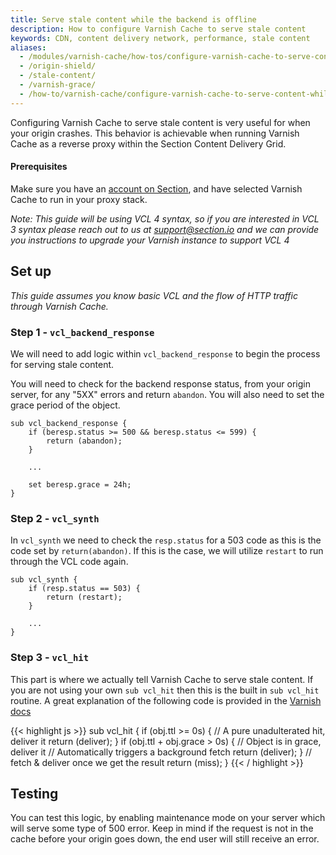 ```yaml
---
title: Serve stale content while the backend is offline
description: How to configure Varnish Cache to serve stale content
keywords: CDN, content delivery network, performance, stale content
aliases:
  - /modules/varnish-cache/how-tos/configure-varnish-cache-to-serve-content-while-the-backend-is-offline/
  - /origin-shield/
  - /stale-content/
  - /varnish-grace/
  - /how-to/varnish-cache/configure-varnish-cache-to-serve-content-while-the-backend-is-offline/
---
```


Configuring Varnish Cache to serve stale content is very useful for when your origin crashes. This behavior is achievable when running Varnish Cache as a reverse proxy within the Section Content Delivery Grid.

#### Prerequisites

Make sure you have an [account on Section](https://www.section.io/sign-up/), and have selected Varnish Cache to run in your proxy stack.

_Note: This guide will be using VCL 4 syntax, so if you are interested in VCL 3 syntax please reach out to us at support@section.io and we can provide you instructions to upgrade your Varnish instance to support VCL 4_

## Set up

_This guide assumes you know basic VCL and the flow of HTTP traffic through Varnish Cache._

### Step 1 - `vcl_backend_response`

We will need to add logic within `vcl_backend_response` to begin the process for serving stale content.

You will need to check for the backend response status, from your origin server, for any "5XX" errors and return `abandon`. You will also need to set the grace period of the object.

    sub vcl_backend_response {
        if (beresp.status >= 500 && beresp.status <= 599) {
            return (abandon);
        }

        ...

        set beresp.grace = 24h;
    }

### Step 2 - `vcl_synth`

In `vcl_synth` we need to check the `resp.status` for a 503 code as this is the code set by `return(abandon)`. If this is the case, we will utilize `restart` to run through the VCL code again.

    sub vcl_synth {
        if (resp.status == 503) {
            return (restart);
        }

        ...
    }

### Step 3 - `vcl_hit`

This part is where we actually tell Varnish Cache to serve stale content. If you are not using your own `sub vcl_hit` then this is the built in `sub vcl_hit` routine. A great explanation of the following code is provided in the [Varnish docs](https://varnish-cache.org/docs/trunk/users-guide/vcl-grace.html#the-effect-of-grace-and-keep)

{{< highlight js >}}
   sub vcl_hit {
     if (obj.ttl >= 0s) {
          // A pure unadulterated hit, deliver it
          return (deliver);
     }
     if (obj.ttl + obj.grace > 0s) {
          // Object is in grace, deliver it
          // Automatically triggers a background fetch
          return (deliver);
     }
     // fetch & deliver once we get the result
     return (miss);
}
{{< / highlight >}}

## Testing

You can test this logic, by enabling maintenance mode on your server which will serve some type of 500 error. Keep in mind if the request is not in the cache before your origin goes down, the end user will still receive an error.
